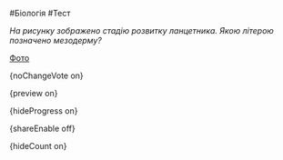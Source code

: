 #Біологія #Тест

*На рисунку зображено стадію розвитку ланцетника. Якою літерою позначено мезодерму?*

[Фото](https://zno.osvita.ua//doc/images/znotest/94/9495/36.jpg)

{noChangeVote on}

{preview on}

{hideProgress on}

{shareEnable off}

{hideCount on}

